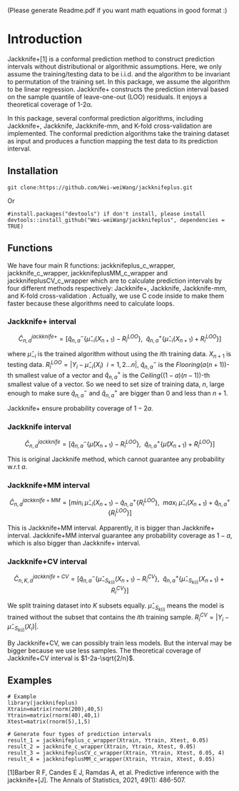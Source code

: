(Please generate Readme.pdf if you want math equations in good format :)
# Introduction

Jackknife+[1] is a conformal prediction method to construct prediction intervals without distributional or algorithmic assumptions. Here, we only assume the training/testing data to be i.i.d. and the algorithm to be invariant to permutation of the training set. In this package, we assume the algorithm to be linear regression. Jackknife+ constructs the prediction interval based on the sample quantile of leave-one-out (LOO) residuals. It enjoys a theoretical coverage of 1-2α.

In this package, several conformal prediction algorithms, including Jackknife+, Jackknife, Jackknife-mm, and K-fold cross-validation are implemented. The conformal prediction algorithms take the training dataset as input and produces a function mapping the test data to its prediction interval. 


## Installation


```
git clone:https://github.com/Wei-weiWang/jackknifeplus.git

```
Or

```{r}
#install.packages("devtools") if don't install, please install
devtools::install_github("Wei-weiWang/jackknifeplus", dependencies = TRUE)
```


## Functions

We have four main R functions: jackknifeplus_c_wrapper, jackknife_c_wrapper, jackknifeplusMM_c_wrapper and jackknifeplusCV_c_wrapper which are to calculate prediction intervals by four different methods respectively: Jackknife+, Jackknife, Jackknife-mm, and K-fold cross-validation . Actually, we use C code inside to make them faster because these algorithms need to calculate loops. 

### Jackknife+ interval

$$\hat{C}_{n,a}^{jackknife+} = [\hat{q}^{-}_{n,a}\{\hat{\mu}_{-i}(X_{n+1})-R_i^{LOO}\},\ \  \hat{q}^{+}_{n,a}\{\hat{\mu}_{-i}(X_{n+1})+R_i^{LOO}\}]$$

where $\hat{\mu}_{-i}$ is the trained algorithm without using the $i$th training data. $X_{n+1}$ is testing data. $R_{i}^{LOO}=|Y_i - \hat{\mu}_{-i}(X_{i})\ \  i=1,2...n |$, $\hat{q}^{-}_{n,a}$ is the $Flooring(a(n+1))$-th smallest value of a vector and $\hat{q}^{+}_{n,a}$ is the $Ceiling((1-a)(n-1))$-th smallest value of a vector. So we need to set size of training data, $n$, large enough to make sure  $\hat{q}^{-}_{n,a}$ and $\hat{q}^{+}_{n,a}$ are bigger than $0$ and less than $n+1$. 

Jackknife+ ensure probability coverage of $1-2a$.

### Jackknife interval
$$\hat{C}_{n,a}^{jackknife} = [\hat{q}^{-}_{n,a}\{\hat{\mu}(X_{n+1})-R_i^{LOO}\},\ \  \hat{q}^{+}_{n,a}\{\hat{\mu}(X_{n+1})+R_i^{LOO}\}]$$

This is original Jackknife method, which cannot guarantee any probability w.r.t $a$.


### Jackknife+MM interval

$$\hat{C}_{n,a}^{jackknife+MM} = [min_i\ \hat{\mu}_{-i}(X_{n+1})-\hat{q}^{+}_{n,a}\{R_i^{LOO}\}, \ \ max_i\ \hat{\mu}_{-i}(X_{n+1})+\hat{q}^{+}_{n,a}\{R_i^{LOO}\}]$$

This is Jackknife+MM interval. Apparently, it is bigger than Jackknife+ interval. Jackknife+MM interval guarantee any probability coverage as $1-a$, which is also bigger than Jackknife+ interval.


### Jackknife+CV interval


$$\hat{C}_{n,K,a}^{jackknife+CV} = [\hat{q}^{-}_{n,a}\{\hat{\mu}_{-S_{k(i)}}(X_{n+1})-R_i^{CV}\},\ \  \hat{q}^{+}_{n,a}\{\hat{\mu}_{-S_{k(i)}}(X_{n+1})+R_i^{CV}\}]$$

We split training dataset into $K$ subsets equally. $\hat{\mu}_{-S_{k(i)}}$ means the model is trained without the subset that contains the $i$th training sample. $R_{i}^{CV}=|Y_i - \hat{\mu}_{-S_{k(i)}}(X_{i}) |$. 

By Jackknife+CV, we can possibly train less models. But the interval may be bigger because we use less samples. The theoretical coverage of Jackknife+CV interval is $1-2a-\sqrt{2/n}$.


## Examples

```{r}
# Example
library(jackknifeplus)
Xtrain=matrix(rnorm(200),40,5)
Ytrain=matrix(rnorm(40),40,1)
Xtest=matrix(rnorm(5),1,5)

# Generate four types of prediction intervals
result_1 = jackknifeplus_c_wrapper(Xtrain, Ytrain, Xtest, 0.05)
result_2 = jackknife_c_wrapper(Xtrain, Ytrain, Xtest, 0.05)
result_3 = jackknifeplusCV_c_wrapper(Xtrain, Ytrain, Xtest, 0.05, 4)
result_4 = jackknifeplusMM_c_wrapper(Xtrain, Ytrain, Xtest, 0.05)
```


[1]Barber R F, Candes E J, Ramdas A, et al. Predictive inference with the jackknife+[J]. The Annals of Statistics, 2021, 49(1): 486-507.
